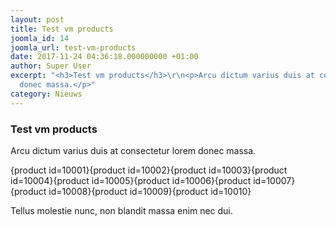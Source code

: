 ```yaml
---
layout: post
title: Test vm products
joomla_id: 14
joomla_url: test-vm-products
date: 2017-11-24 04:36:18.000000000 +01:00
author: Super User
excerpt: "<h3>Test vm products</h3>\r\n<p>Arcu dictum varius duis at consectetur lorem
  donec massa.</p>"
category: Nieuws
---
```

<h3>Test vm products</h3>
<p>Arcu dictum varius duis at consectetur lorem donec massa.</p>

<div>{product id=10001}{product id=10002}{product id=10003}{product id=10004}{product id=10005}{product id=10006}{product id=10007}{product id=10008}{product id=10009}{product id=10010}</div>
<p class="clear">Tellus molestie nunc, non blandit massa enim nec dui.</p>
